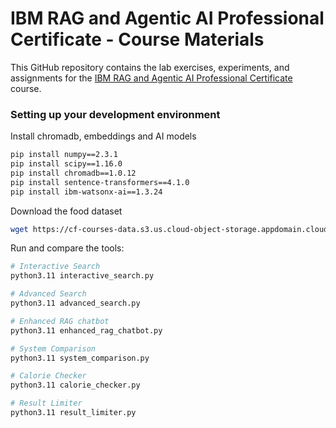 # IBM RAG and Agentic AI Professional Certificate - Course Materials

This GitHub repository contains the lab exercises, experiments, and assignments for the [IBM RAG and Agentic AI Professional Certificate](https://www.coursera.org/professional-certificates/ibm-rag-and-agentic-ai) course.

### Setting up your development environment

Install chromadb, embeddings and AI models

```  bash
pip install numpy==2.3.1
pip install scipy==1.16.0
pip install chromadb==1.0.12
pip install sentence-transformers==4.1.0
pip install ibm-watsonx-ai==1.3.24
```

Download the food dataset

``` bash
wget https://cf-courses-data.s3.us.cloud-object-storage.appdomain.cloud/sN1PIR8qp1SJ6K7syv72qQ/FoodDataSet.json
```

Run and compare the tools:

``` bash
# Interactive Search
python3.11 interactive_search.py

# Advanced Search
python3.11 advanced_search.py

# Enhanced RAG chatbot
python3.11 enhanced_rag_chatbot.py

# System Comparison
python3.11 system_comparison.py

# Calorie Checker
python3.11 calorie_checker.py

# Result Limiter
python3.11 result_limiter.py
```
